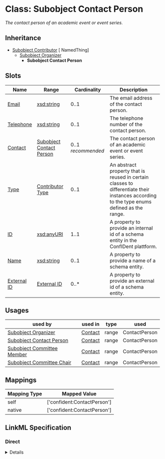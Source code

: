 # Class: Subobject Contact Person
_The contact person of an academic event or event series._







## Inheritance
* [Subobject Contributor](Contributor.md) [ NamedThing]
    * [Subobject Organizer](Organizer.md)
        * **Subobject Contact Person**



## Slots

| Name | Range | Cardinality | Description  | 
| ---  | --- | --- | --- | 
| [Email](email.md) | [xsd:string](http://www.w3.org/2001/XMLSchema#string) | 0..1 | The email address of the contact person.  | 
| [Telephone](telephone.md) | [xsd:string](http://www.w3.org/2001/XMLSchema#string) | 0..1 | The telephone number of the contact person.  | 
| [Contact](contact.md) | [Subobject Contact Person](ContactPerson.md) | 0..1 _recommended_ | The contact person of an academic event or event series.  | 
| [Type](type.md) | [Contributor Type](ContributorType.md) | 0..1 | An abstract property that is reused in certain classes to differentiate their instances according to the type enums defined as the range.  | 
| [ID](id.md) | [xsd:anyURI](http://www.w3.org/2001/XMLSchema#anyURI) | 1..1 | A property to provide an internal id of a schema entity in the ConfIDent plattform.  | 
| [Name](name.md) | [xsd:string](http://www.w3.org/2001/XMLSchema#string) | 0..1 | A property to provide a name of a schema entity.  | 
| [External ID](external_id.md) | [External ID](ExternalIdentifier.md) | 0..* | A property to provide an external id of a schema entity.  | 


## Usages


| used by | used in | type | used |
| ---  | --- | --- | --- |
| [Subobject Organizer](Organizer.md) | [Contact](contact.md) | range | ContactPerson |
| [Subobject Contact Person](ContactPerson.md) | [Contact](contact.md) | range | ContactPerson |
| [Subobject Committee Member](CommitteeMember.md) | [Contact](contact.md) | range | ContactPerson |
| [Subobject Committee Chair](CommitteeChair.md) | [Contact](contact.md) | range | ContactPerson |












## Mappings

| Mapping Type | Mapped Value |
| ---  | ---  |
| self | ['confident:ContactPerson'] |
| native | ['confident:ContactPerson'] |


## LinkML Specification

<!-- TODO: investigate https://stackoverflow.com/questions/37606292/how-to-create-tabbed-code-blocks-in-mkdocs-or-sphinx -->

### Direct

<details>
```yaml
name: ContactPerson
description: The contact person of an academic event or event series.
title: Subobject Contact Person
from_schema: https://raw.githubusercontent.com/TIBHannover/ConfIDent_schema/main/src/linkml/ConfIDent_schema.yaml
is_a: Organizer
attributes:
  email:
    name: email
    description: The email address of the contact person.
    title: Email
    from_schema: https://raw.githubusercontent.com/TIBHannover/ConfIDent_schema/main/src/linkml/ConfIDent_schema.yaml
    slot_uri: sdo:email
    range: string
    pattern: \b[-Za-z0-9._%+-]+@[A-Za-z0-9.-]+\.[A-Z|a-z]{2,}\b
  telephone:
    name: telephone
    description: The telephone number of the contact person.
    title: Telephone
    from_schema: https://raw.githubusercontent.com/TIBHannover/ConfIDent_schema/main/src/linkml/ConfIDent_schema.yaml
    slot_uri: sdo:telephone
    range: string

```
</details>

### Induced

<details>
```yaml
name: ContactPerson
description: The contact person of an academic event or event series.
title: Subobject Contact Person
from_schema: https://raw.githubusercontent.com/TIBHannover/ConfIDent_schema/main/src/linkml/ConfIDent_schema.yaml
is_a: Organizer
attributes:
  email:
    name: email
    description: The email address of the contact person.
    title: Email
    from_schema: https://raw.githubusercontent.com/TIBHannover/ConfIDent_schema/main/src/linkml/ConfIDent_schema.yaml
    slot_uri: sdo:email
    alias: email
    owner: ContactPerson
    range: string
    pattern: \b[-Za-z0-9._%+-]+@[A-Za-z0-9.-]+\.[A-Z|a-z]{2,}\b
  telephone:
    name: telephone
    description: The telephone number of the contact person.
    title: Telephone
    from_schema: https://raw.githubusercontent.com/TIBHannover/ConfIDent_schema/main/src/linkml/ConfIDent_schema.yaml
    slot_uri: sdo:telephone
    alias: telephone
    owner: ContactPerson
    range: string
  contact:
    name: contact
    description: The contact person of an academic event or event series.
    title: Contact
    from_schema: https://raw.githubusercontent.com/TIBHannover/ConfIDent_schema/main/src/linkml/ConfIDent_schema.yaml
    alias: contact
    owner: ContactPerson
    range: ContactPerson
    required: false
    recommended: true
    inlined: true
  type:
    name: type
    description: An abstract property that is reused in certain classes to differentiate
      their instances according to the type enums defined as the range.
    title: Type
    from_schema: https://raw.githubusercontent.com/TIBHannover/ConfIDent_schema/main/src/linkml/ConfIDent_schema.yaml
    abstract: true
    slot_uri: rdf:type
    designates_type: true
    alias: type
    owner: ContactPerson
    range: ContributorType
  id:
    name: id
    description: A property to provide an internal id of a schema entity in the ConfIDent
      plattform.
    title: ID
    from_schema: https://raw.githubusercontent.com/TIBHannover/ConfIDent_schema/main/src/linkml/ConfIDent_schema.yaml
    identifier: true
    alias: id
    owner: ContactPerson
    range: uriorcurie
    required: true
  name:
    name: name
    description: A property to provide a name of a schema entity.
    title: Name
    from_schema: https://raw.githubusercontent.com/TIBHannover/ConfIDent_schema/main/src/linkml/ConfIDent_schema.yaml
    slot_uri: sdo:name
    alias: name
    owner: ContactPerson
    range: string
  external_id:
    name: external_id
    description: A property to provide an external id of a schema entity.
    title: External ID
    from_schema: https://raw.githubusercontent.com/TIBHannover/ConfIDent_schema/main/src/linkml/ConfIDent_schema.yaml
    slot_uri: IAO:0000235
    multivalued: true
    alias: external_id
    owner: ContactPerson
    range: ExternalIdentifier
    inlined: true
    inlined_as_list: true

```
</details>